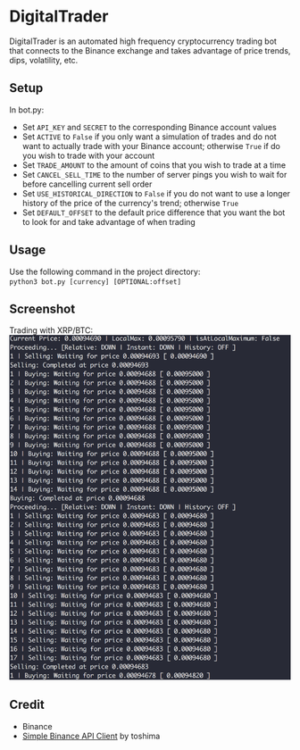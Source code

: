 # DigitalTrader

DigitalTrader is an automated high frequency cryptocurrency trading bot that connects to the Binance exchange and takes advantage of price trends, dips, volatility, etc.

## Setup
In bot.py:
- Set `API_KEY` and `SECRET` to the corresponding Binance account values
- Set `ACTIVE` to `False` if you only want a simulation of trades and do not want to actually trade with your Binance account; otherwise `True` if do you wish to trade with your account
- Set `TRADE_AMOUNT` to the amount of coins that you wish to trade at a time
- Set `CANCEL_SELL_TIME` to the number of server pings you wish to wait for before cancelling current sell order
- Set `USE_HISTORICAL_DIRECTION` to `False` if you do not want to use a longer history of the price of the currency's trend; otherwise `True`
- Set `DEFAULT_OFFSET` to the default price difference that you want the bot to look for and take advantage of when trading

## Usage
Use the following command in the project directory:<br>`python3 bot.py [currency] [OPTIONAL:offset]`<br>

## Screenshot
Trading with XRP/BTC:
![screenshot](Figure_1.png)

## Credit
- Binance
- [Simple Binance API Client](https://github.com/toshima/binance/tree/c025c5e96ddf80837f2dcaf9eea8325a2ec62e65) by toshima
